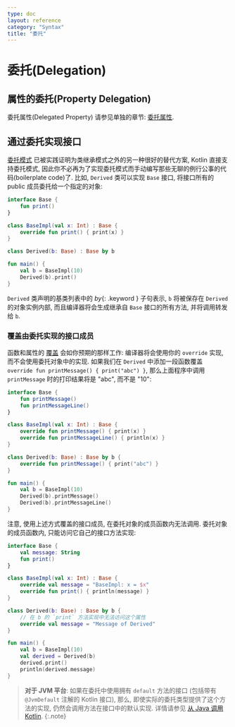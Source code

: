 ```yaml
---
type: doc
layout: reference
category: "Syntax"
title: "委托"
---
```


# 委托(Delegation)

## 属性的委托(Property Delegation)

委托属性(Delegated Property) 请参见单独的章节: [委托属性](delegated-properties.html).

## 通过委托实现接口

[委托模式](https://en.wikipedia.org/wiki/Delegation_pattern) 已被实践证明为类继承模式之外的另一种很好的替代方案,
Kotlin 直接支持委托模式, 因此你不必再为了实现委托模式而手动编写那些无聊的例行公事的代码(boilerplate code)了.
比如, `Derived` 类可以实现 `Base` 接口, 将接口所有的 public 成员委托给一个指定的对象:

<div class="sample" markdown="1" theme="idea">

```kotlin
interface Base {
    fun print()
}

class BaseImpl(val x: Int) : Base {
    override fun print() { print(x) }
}

class Derived(b: Base) : Base by b

fun main() {
    val b = BaseImpl(10)
    Derived(b).print()
}
```

</div>

`Derived` 类声明的基类列表中的 *by*{: .keyword } 子句表示, `b` 将被保存在 `Derived` 的对象实例内部,
而且编译器将会生成继承自 `Base` 接口的所有方法, 并将调用转发给 `b`.

### 覆盖由委托实现的接口成员

函数和属性的 [覆盖](classes.html#overriding-methods) 会如你预期的那样工作: 编译器将会使用你的 `override` 实现, 而不会使用委托对象中的实现.
如果我们在 `Derived` 中添加一段函数覆盖 `override fun printMessage() { print("abc") }`,
那么上面程序中调用 `printMessage` 时的打印结果将是 "abc", 而不是 "10":

<div class="sample" markdown="1" theme="idea">

```kotlin
interface Base {
    fun printMessage()
    fun printMessageLine()
}

class BaseImpl(val x: Int) : Base {
    override fun printMessage() { print(x) }
    override fun printMessageLine() { println(x) }
}

class Derived(b: Base) : Base by b {
    override fun printMessage() { print("abc") }
}

fun main() {
    val b = BaseImpl(10)
    Derived(b).printMessage()
    Derived(b).printMessageLine()
}
```

</div>

注意, 使用上述方式覆盖的接口成员, 在委托对象的成员函数内无法调用.
委托对象的成员函数内, 只能访问它自己的接口方法实现:

<div class="sample" markdown="1" theme="idea">

```kotlin
interface Base {
    val message: String
    fun print()
}

class BaseImpl(val x: Int) : Base {
    override val message = "BaseImpl: x = $x"
    override fun print() { println(message) }
}

class Derived(b: Base) : Base by b {
    // 在 b 的 `print` 方法实现中无法访问这个属性
    override val message = "Message of Derived"
}

fun main() {
    val b = BaseImpl(10)
    val derived = Derived(b)
    derived.print()
    println(derived.message)
}
```

</div>

> **对于 JVM 平台**: 如果在委托中使用拥有 `default` 方法的接口 (包括带有 `@JvmDefault` 注解的 Kotlin 接口),
> 那么, 即使实际的委托类型提供了这个方法的实现, 仍然会调用方法在接口中的默认实现.
> 详情请参见 [从 Java 调用 Kotlin](java-to-kotlin-interop.html#using-in-delegates).
{:.note}
